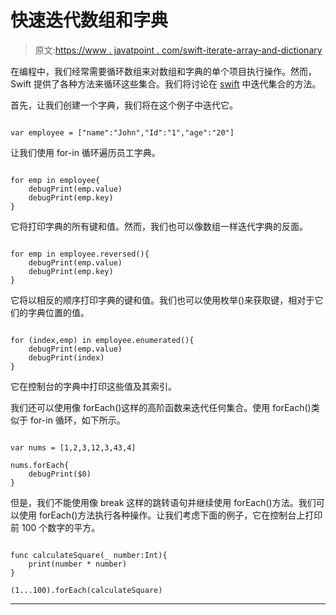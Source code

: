 # 快速迭代数组和字典

> 原文:[https://www . javatpoint . com/swift-iterate-array-and-dictionary](https://www.javatpoint.com/swift-iterate-arrays-and-dictionaries)

在编程中，我们经常需要循环数组来对数组和字典的单个项目执行操作。然而，Swift 提供了各种方法来循环这些集合。我们将讨论在 [swift](https://www.javatpoint.com/swift-tutorial) 中迭代集合的方法。

首先，让我们创建一个字典，我们将在这个例子中迭代它。

```

var employee = ["name":"John","Id":"1","age":"20"]

```

让我们使用 for-in 循环遍历员工字典。

```

for emp in employee{
    debugPrint(emp.value)
    debugPrint(emp.key)
}

```

它将打印字典的所有键和值。然而，我们也可以像数组一样迭代字典的反面。

```

for emp in employee.reversed(){
    debugPrint(emp.value)
    debugPrint(emp.key)
}

```

它将以相反的顺序打印字典的键和值。我们也可以使用枚举()来获取键，相对于它们的字典位置的值。

```

for (index,emp) in employee.enumerated(){
    debugPrint(emp.value)
    debugPrint(index)
}

```

它在控制台的字典中打印这些值及其索引。

我们还可以使用像 forEach()这样的高阶函数来迭代任何集合。使用 forEach()类似于 for-in 循环，如下所示。

```

var nums = [1,2,3,12,3,43,4]

nums.forEach{
    debugPrint($0)
}

```

但是，我们不能使用像 break 这样的跳转语句并继续使用 forEach()方法。我们可以使用 forEach()方法执行各种操作。让我们考虑下面的例子，它在控制台上打印前 100 个数字的平方。

```

func calculateSquare(_ number:Int){
    print(number * number)
}

(1...100).forEach(calculateSquare)

```

* * *
